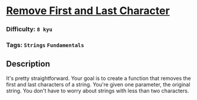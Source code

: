 # [Remove First and Last Character](https://www.codewars.com/kata/56bc28ad5bdaeb48760009b0)

### Difficulty: `8 kyu`

### Tags: `Strings` `Fundamentals`

## Description

It's pretty straightforward. Your goal is to create a function that removes the first and last characters of a string. You're given one parameter, the original string. You don't have to worry about strings with less than two characters.

